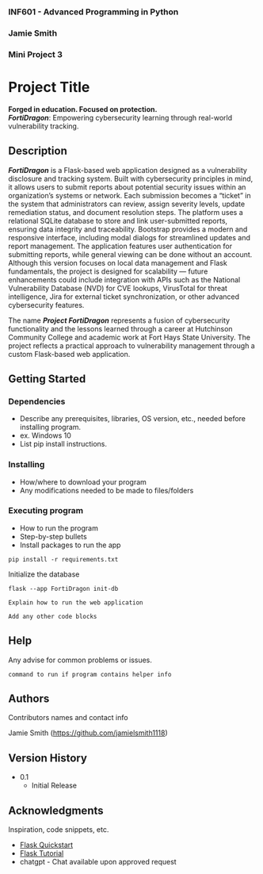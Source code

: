 ### INF601 - Advanced Programming in Python
### Jamie Smith
### Mini Project 3
 
 
# Project Title
 
**Forged in education. Focused on protection.**  
**_FortiDragon_**: Empowering cybersecurity learning through real-world vulnerability tracking.
 
## Description

_**FortiDragon**_ is a Flask-based web application designed as a vulnerability disclosure and tracking system. Built with cybersecurity principles in mind, it allows users to submit reports about potential security issues within an organization’s systems or network. Each submission becomes a “ticket” in the system that administrators can review, assign severity levels, update remediation status, and document resolution steps. The platform uses a relational SQLite database to store and link user-submitted reports, ensuring data integrity and traceability. Bootstrap provides a modern and responsive interface, including modal dialogs for streamlined updates and report management. The application features user authentication for submitting reports, while general viewing can be done without an account. Although this version focuses on local data management and Flask fundamentals, the project is designed for scalability — future enhancements could include integration with APIs such as the National Vulnerability Database (NVD) for CVE lookups, VirusTotal for threat intelligence, Jira for external ticket synchronization, or other advanced cybersecurity features.

The name _**Project FortiDragon**_ represents a fusion of cybersecurity functionality and the lessons learned through a career at Hutchinson Community College and academic work at Fort Hays State University. The project reflects a practical approach to vulnerability management through a custom Flask-based web application.
 
## Getting Started
 
### Dependencies
 
* Describe any prerequisites, libraries, OS version, etc., needed before installing program.
* ex. Windows 10
* List pip install instructions.
 
### Installing
 
* How/where to download your program
* Any modifications needed to be made to files/folders
 
### Executing program
 
* How to run the program
* Step-by-step bullets
* Install packages to run the app
```
pip install -r requirements.txt
```
 
Initialize the database
```
flask --app FortiDragon init-db
```

```
Explain how to run the web application
```

```
Add any other code blocks
```
## Help
 
Any advise for common problems or issues.
```
command to run if program contains helper info
```
 
## Authors
 
Contributors names and contact info
 
Jamie Smith (https://github.com/jamielsmith1118)
 
## Version History

* 0.1
    * Initial Release
 
## Acknowledgments
 
Inspiration, code snippets, etc.
* [Flask Quickstart](https://flask.palletsprojects.com/en/stable/quickstart/)
* [Flask Tutorial](https://flask.palletsprojects.com/en/stable/tutorial/)
* chatgpt - Chat available upon approved request